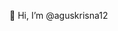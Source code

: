 👋 Hi, I’m @aguskrisna12

<!---
aguskrisna12/aguskrisna12 is a ✨ special ✨ repository because its `README.md` (this file) appears on your GitHub profile.
You can click the Preview link to take a look at your changes.
--->
